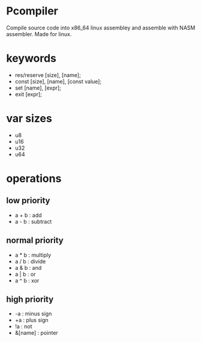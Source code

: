 # Pcompiler
Compile source code into x86_64 linux assembley and assemble with NASM assembler. Made for linux.

# keywords
- res/reserve [size], [name];
- const [size], [name], [const value];
- set [name], [expr];
- exit [expr];
# var sizes
- u8
- u16
- u32
- u64
# operations
## low priority
- a + b : add
- a - b : subtract
## normal priority
- a * b : multiply
- a / b : divide
- a & b : and
- a | b : or
- a ^ b : xor
## high priority
- -a : minus sign
- +a : plus sign
- !a : not
- &[name] : pointer
